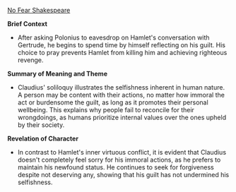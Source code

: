[No Fear Shakespeare](https://www.sparknotes.com/nofear/shakespeare/hamlet/page_188/)

**Brief Context**
- After asking Polonius to eavesdrop on Hamlet's conversation with Gertrude, he begins to spend time by himself reflecting on his guilt. His choice to pray prevents Hamlet from killing him and achieving righteous revenge.

**Summary of Meaning and Theme**
- Claudius' soliloquy illustrates the selfishness inherent in human nature. A person may be content with their actions, no matter how immoral the act or burdensome the guilt, as long as it promotes their personal wellbeing. This explains why people fail to reconcile for their wrongdoings, as humans prioritize internal values over the ones upheld by their society.

**Revelation of Character**
- In contrast to Hamlet's inner virtuous conflict, it is evident that Claudius doesn't completely feel sorry for his immoral actions, as he prefers to maintain his newfound status. He continues to seek for forgiveness despite not deserving any, showing that his guilt has not undermined his selfishness.


